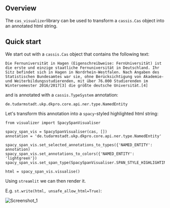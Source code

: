 ## Overview

The `cas_visualizer`library can be used to transform a `cassis.Cas` object into an annotated html string.

## Quick start

We start out with a `cassis.Cas` object that contains the following text:

```
Die Fernuniversität in Hagen (Eigenschreibweise: FernUniversität) ist die erste und einzige staatliche Fernuniversität in Deutschland. Ihr Sitz befindet sich in Hagen in Nordrhein-Westfalen. Nach Angaben des Statistischen Bundesamtes war sie, ohne Berücksichtigung von Akademie- und Weiterbildungsstudierenden, mit über 76.000 Studierenden im Wintersemester 2016/2017[3] die größte deutsche Universität.[4]
```

and is annotated with a `cassis.TypeSystem` annotation: 

`de.tudarmstadt.ukp.dkpro.core.api.ner.type.NamedEntity`

Let's transform this annotation into a `spacy`-styled highlighted html string:

```
from visualizer import SpacySpanVisualiser

spacy_span_vis = SpacySpanVisualiser(cas, [])
annotation = 'de.tudarmstadt.ukp.dkpro.core.api.ner.type.NamedEntity'

spacy_span_vis.set_selected_annotations_to_types({'NAMED_ENTITY': annotation)
spacy_span_vis.set_annotations_to_colors({'NAMED_ENTITY': 'lightgreen'})
spacy_span_vis.set_span_type(SpacySpanVisualiser.SPAN_STYLE_HIGHLIGHTING)

html = spacy_span_vis.visualise()
```
Using `streamlit` we can then render it. 

E.g. `st.write(html, unsafe_allow_html=True)`: 

![Screenshot_1](/img/readme_img.png)

